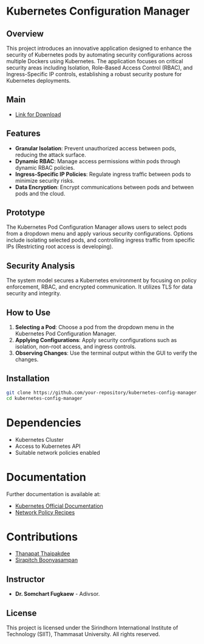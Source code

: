 # Kubernetes Configuration Manager

## Overview

This project introduces an innovative application designed to enhance the security of Kubernetes pods by automating security configurations across multiple Dockers using Kubernetes. The application focuses on critical security areas including Isolation, Role-Based Access Control (RBAC), and Ingress-Specific IP controls, establishing a robust security posture for Kubernetes deployments.


## Main
- [Link for Download](https://www.dropbox.com/scl/fo/zltqsche3d7mf559z5o7l/ADuYvkEqBfLAs8WowfkuUPk?rlkey=agye9f90sztqk70g93nstmx2a&st=eqiqw6hp&dl=0)


## Features

- **Granular Isolation**: Prevent unauthorized access between pods, reducing the attack surface.
- **Dynamic RBAC**: Manage access permissions within pods through dynamic RBAC policies.
- **Ingress-Specific IP Policies**: Regulate ingress traffic between pods to minimize security risks.
- **Data Encryption**: Encrypt communications between pods and between pods and the cloud.

## Prototype

The Kubernetes Pod Configuration Manager allows users to select pods from a dropdown menu and apply various security configurations. Options include isolating selected pods, and controlling ingress traffic from specific IPs (Restricting root access is developing).

## Security Analysis

The system model secures a Kubernetes environment by focusing on policy enforcement, RBAC, and encrypted communication. It utilizes TLS for data security and integrity.

## How to Use

1. **Selecting a Pod**: Choose a pod from the dropdown menu in the Kubernetes Pod Configuration Manager.
2. **Applying Configurations**: Apply security configurations such as isolation, non-root access, and ingress controls.
3. **Observing Changes**: Use the terminal output within the GUI to verify the changes.

## Installation

```bash
git clone https://github.com/your-repository/kubernetes-config-manager.git
cd kubernetes-config-manager
```

# Dependencies
- Kubernetes Cluster
- Access to Kubernetes API
- Suitable network policies enabled

# Documentation
Further documentation is available at:
- [Kubernetes Official Documentation](https://kubernetes.io/docs/home/)
- [Network Policy Recipes](https://github.com/ahmetb/kubernetes-network-policy-recipes)
  
# Contributions

-  [Thanapat Thaipakdee](https://github.com/Nameister)
-  [Sirapitch Boonyasampan](https://github.com/titlesirapitch)

## Instructor

- **Dr. Somchart Fugkaew** - Adivsor.

## License

This project is licensed under the Sirindhorn International Institute of Technology (SIIT), Thammasat University. All rights reserved.
